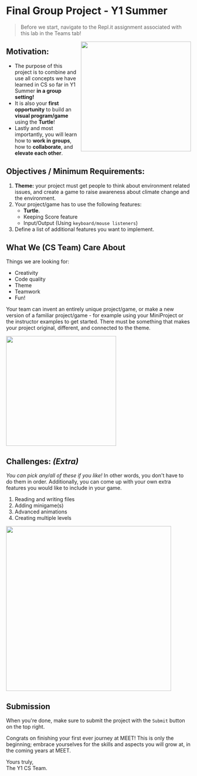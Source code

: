 # Final Group Project - Y1 Summer 


> Before we start, navigate to the Repl.it assignment associated with this lab in the Teams tab!  



<img src="https://opensource.com/sites/default/files/lead-images/python2-header.png" align="right" width=300>

## Motivation:
- The purpose of this project is to combine and use all concepts we have learned in CS so far in Y1 Summer **in a group setting!**  
- It is also your **first opportunity** to build an **visual program/game** using the **Turtle**!
- Lastly and most importantly, you will learn how to **work in groups**, how to **collaborate**, and **elevate each other**.



## Objectives / Minimum Requirements:
1. **Theme:** your project must get people to think about environment related issues, and create a game to raise awareness about climate change and the environment.
2. Your project/game has to use the following features: 
    - **Turtle**.
    - Keeping Score feature
    - Input/Output (Using `keyboard/mouse listeners`)
3. Define a list of additional features you want to implement.
  



## What We (CS Team) Care About
Things we are looking for:
- Creativity
- Code quality
- Theme
- Teamwork
- Fun!
  

Your team can invent an entirely unique project/game, or make a new version of a familiar project/game - for example using your MiniProject or the instructor examples to get started.  There must be something that makes your project original, different, and connected to the theme.


<img src="https://academy.zenva.com/wp-content/uploads/2018/05/Phaser-Crossy-Game.png" width = 300>


## Challenges: *(Extra)*
*You can pick any/all of these if you like!* In other words, you don't have to do them in order. Additionally, you can come up with your own extra features you would like to include in your game.

1. Reading and writing files
2. Adding minigame(s)
3. Advanced animations
4. Creating multiple levels


<img src="https://view.vzaar.com/21707746/image" width=450>



## Submission
When you're done, make sure to submit the project with the `Submit` button on the top right. 

Congrats on finishing your first ever journey at MEET! This is only the beginning; embrace yourselves for the skills and aspects you will grow at, in the coming years at MEET.  

Yours truly,  
The Y1 CS Team.
